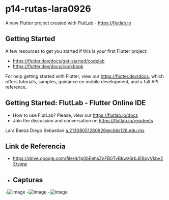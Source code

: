 # p14-rutas-lara0926

A new Flutter project created with FlutLab - https://flutlab.io

## Getting Started

A few resources to get you started if this is your first Flutter project:

- https://flutter.dev/docs/get-started/codelab
- https://flutter.dev/docs/cookbook

For help getting started with Flutter, view our
https://flutter.dev/docs, which offers tutorials,
samples, guidance on mobile development, and a full API reference.

## Getting Started: FlutLab - Flutter Online IDE

- How to use FlutLab? Please, view our https://flutlab.io/docs
- Join the discussion and conversation on https://flutlab.io/residents

Lara Baeza Diego Sebastian a.21308051280926@cbtis128.edu.mx

## Link de Referencia
- https://drive.google.com/file/d/1p0bEehsZnFB0TvBkwz6rbJE8oyVkbv23/view

- ## Capturas
-![image](https://github.com/LaraD128/p14-rutas-lara0926/assets/143744146/0cdc9520-bd6a-4f70-b205-4309111ef7f8)
-![image](https://github.com/LaraD128/p14-rutas-lara0926/assets/143744146/55bb4403-66e0-4e56-98d6-8cac8b13e307)
-![image](https://github.com/LaraD128/p14-rutas-lara0926/assets/143744146/93e0093b-d109-4183-a819-41a2052a59ee)
